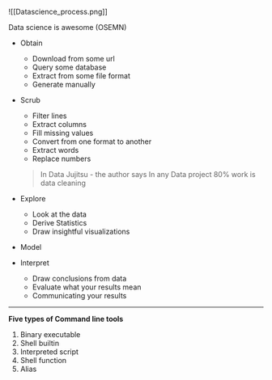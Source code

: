 ![[Datascience_process.png]]

Data science is awesome (OSEMN) 
- Obtain
	- Download from some url
	- Query some database
	- Extract from some file format
	- Generate manually
- Scrub
	- Filter lines
	- Extract columns
	- Fill missing values
	- Convert from one format to another
	- Extract words
	- Replace numbers
	
	> 
	> In Data Jujitsu - the author says
	> In any Data project 80% work is data cleaning
	> 
- Explore
	- Look at the data
	- Derive Statistics
	- Draw insightful visualizations 
- Model
- Interpret
	- Draw conclusions from data
	- Evaluate what your results mean
	- Communicating your results

---

__Five types of Command line tools__
1. Binary executable
2. Shell builtin
3. Interpreted script
4. Shell function
5. Alias

